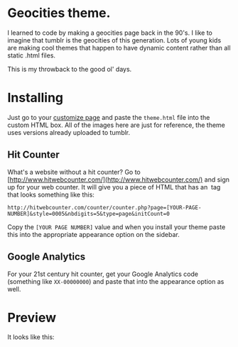 # Geocities theme.

I learned to code by making a geocities page back in the 90's. I like to imagine that tumblr is the geocities of this generation. Lots of young kids are making cool themes that happen to have dynamic content rather than all static .html files.

This is my throwback to the good ol' days.

# Installing

Just go to your [customize page](http://www.tumblr.com/customize) and paste the `theme.html` file into the custom HTML box. All of the images here are just for reference, the theme uses versions already uploaded to tumblr.

## Hit Counter

What's a website without a hit counter? Go to [http://www.hitwebcounter.com/](http://www.hitwebcounter.com/) and sign up for your web counter.  It will give you a piece of HTML that has an <img> tag that looks something like this:

    http://hitwebcounter.com/counter/counter.php?page=[YOUR-PAGE-NUMBER]&style=0005&nbdigits=5&type=page&initCount=0

Copy the `[YOUR PAGE NUMBER]` value and when you install your theme paste this into the appropriate appearance option on the sidebar.

## Google Analytics

For your 21st century hit counter, get your Google Analytics code (something like `XX-00000000`) and paste that into the appearance option as well.


# Preview

It looks like this:

